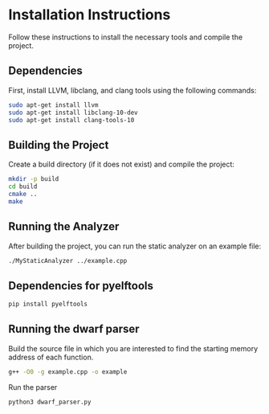 # Installation Instructions

Follow these instructions to install the necessary tools and compile the project.

## Dependencies

First, install LLVM, libclang, and clang tools using the following commands:

```bash
sudo apt-get install llvm
sudo apt-get install libclang-10-dev
sudo apt-get install clang-tools-10
```
## Building the Project

Create a build directory (if it does not exist) and compile the project:

```bash
mkdir -p build
cd build
cmake ..
make
```

## Running the Analyzer

After building the project, you can run the static analyzer on an example file:
```bash
./MyStaticAnalyzer ../example.cpp
```


## Dependencies for pyelftools
```bash
pip install pyelftools
```

## Running the dwarf parser

Build the source file in which you are interested to find the starting memory address of each function.
```bash
g++ -O0 -g example.cpp -o example
```
Run the parser
```bash
python3 dwarf_parser.py
```